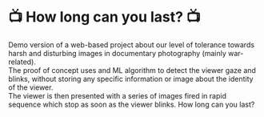 # 📺 How long can you last? 📺
Demo version of a web-based project about our level of tolerance towards harsh and disturbing images in documentary photography (mainly war-related).
<br>
The proof of concept uses and ML algorithm to detect the viewer gaze and blinks, without storing any specific information or image about the identity of the viewer.
<br>
The viewer is then presented with a series of images fired in rapid sequence which stop as soon as the viewer blinks. How long can you last?
